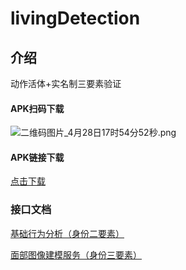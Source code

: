 # livingDetection

## 介绍
动作活体+实名制三要素验证

#### APK扫码下载
![二维码图片_4月28日17时54分52秒.png](https://i.loli.net/2021/04/28/FgWpe7h3VkHszmO.png)
#### APK链接下载
<a href="http://d.firim.top/mkcv" target="_blank">点击下载</a>

### 接口文档

<a href="https://www.yuque.com/docs/share/86483b43-9654-4d1b-b18a-3a9a19f2ee44" target="_blank">基础行为分析（身份二要素）</a>

<a href="https://www.yuque.com/docs/share/fd23f354-c070-4098-8d4f-5cbaa7912272" target="_blank">面部图像建模服务（身份三要素）</a>
